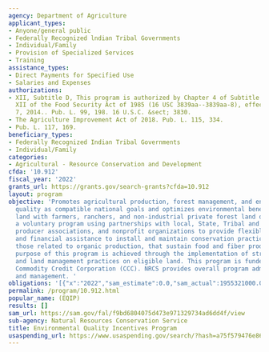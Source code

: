 ```yaml
---
agency: Department of Agriculture
applicant_types:
- Anyone/general public
- Federally Recognized lndian Tribal Governments
- Individual/Family
- Provision of Specialized Services
- Training
assistance_types:
- Direct Payments for Specified Use
- Salaries and Expenses
authorizations:
- XII, Subtitle D, This program is authorized by Chapter 4 of Subtitle D of Title
  XII of the Food Security Act of 1985 (16 USC 3839aa--3839aa-8), effective February
  7, 2014.. Pub. L. 99, 198. 16 U.S.C. &sect; 3830.
- The Agriculture Improvement Act of 2018. Pub. L. 115, 334.
- Pub. L. 117, 169.
beneficiary_types:
- Federally Recognized Indian Tribal Governments
- Individual/Family
categories:
- Agricultural - Resource Conservation and Development
cfda: '10.912'
fiscal_year: '2022'
grants_url: https://grants.gov/search-grants?cfda=10.912
layout: program
objective: 'Promotes agricultural production, forest management, and environmental
  quality as compatible national goals and optimizes environmental benefits on eligible
  land with farmers, ranchers, and non-industrial private forest land owners. It is
  a voluntary program using partnerships with local, State, Tribal and Federal agencies,
  producer associations, and nonprofit organizations to provide flexible technical
  and financial assistance to install and maintain conservation practices include
  those related to organic production, that sustain food and fiber production. The
  purpose of this program is achieved through the implementation of structural, vegetative,
  and land management practices on eligible land. This program is funded through the
  Commodity Credit Corporation (CCC). NRCS provides overall program administration
  and management. '
obligations: '[{"x":"2022","sam_estimate":0.0,"sam_actual":1955321000.0,"usa_spending_actual":673559966.15},{"x":"2023","sam_estimate":2315277000.0,"sam_actual":0.0,"usa_spending_actual":799732723.58},{"x":"2024","sam_estimate":3317153000.0,"sam_actual":0.0,"usa_spending_actual":1441633708.38}]'
permalink: /program/10.912.html
popular_name: (EQIP)
results: []
sam_url: https://sam.gov/fal/f9bd6804075d473e971329734ad6dd4f/view
sub-agency: Natural Resources Conservation Service
title: Environmental Quality Incentives Program
usaspending_url: https://www.usaspending.gov/search/?hash=a75f579476e86f814fb4d8b7ce207105
---
```


